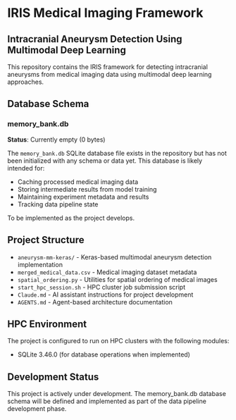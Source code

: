 # IRIS Medical Imaging Framework

## Intracranial Aneurysm Detection Using Multimodal Deep Learning

This repository contains the IRIS framework for detecting intracranial aneurysms from medical imaging data using multimodal deep learning approaches.

## Database Schema

### memory_bank.db

**Status**: Currently empty (0 bytes)

The `memory_bank.db` SQLite database file exists in the repository but has not been initialized with any schema or data yet. This database is likely intended for:

- Caching processed medical imaging data
- Storing intermediate results from model training
- Maintaining experiment metadata and results
- Tracking data pipeline state

To be implemented as the project develops.

## Project Structure

- `aneurysm-mm-keras/` - Keras-based multimodal aneurysm detection implementation
- `merged_medical_data.csv` - Medical imaging dataset metadata
- `spatial_ordering.py` - Utilities for spatial ordering of medical images
- `start_hpc_session.sh` - HPC cluster job submission script
- `Claude.md` - AI assistant instructions for project development
- `AGENTS.md` - Agent-based architecture documentation

## HPC Environment

The project is configured to run on HPC clusters with the following modules:
- SQLite 3.46.0 (for database operations when implemented)

## Development Status

This project is actively under development. The memory_bank.db database schema will be defined and implemented as part of the data pipeline development phase.